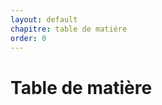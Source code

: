 ```yaml
---
layout: default
chapitre: table de matière
order: 0
---
```


# Table de matière 


<!-- new slide -->